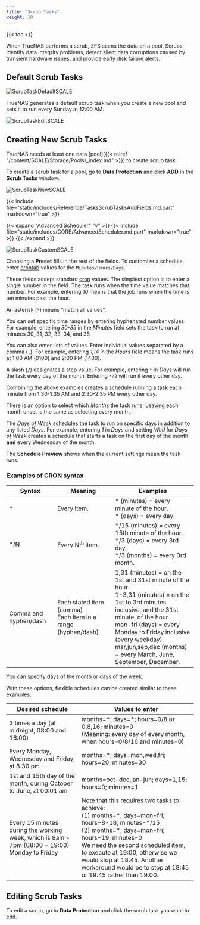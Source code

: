 ```yaml
---
title: "Scrub Tasks"
weight: 10
---
```


{{< toc >}}

When TrueNAS performs a scrub, ZFS scans the data on a pool.
Scrubs identify data integrity problems, detect silent data corruptions caused by transient hardware issues, and provide early disk failure alerts.

## Default Scrub Tasks

![ScrubTaskDefaultSCALE](/images/SCALE/ScrubTaskDefaultSCALE.png "Default Scrub Task")

TrueNAS generates a default scrub task when you create a new pool and sets it to run every Sunday at 12:00 AM.

![ScrubTaskEditSCALE](/images/SCALE/ScrubTaskEditSCALE.png "Edit Scrub Task")

## Creating New Scrub Tasks

TrueNAS needs at least one data [pool]({{< relref "/content/SCALE/Storage/Pools/_index.md" >}}) to create scrub task.

To create a scrub task for a pool, go to **Data Protection** and click **ADD** in the **Scrub Tasks** window.

![ScrubTaskNewSCALE](/images/SCALE/ScrubTaskNewSCALE.png "New Scrub Task")

{{< include file="static/includes/Reference/TasksScrubTasksAddFields.md.part" markdown="true" >}}

{{< expand "Advanced Scheduler" "v" >}}
{{< include file="static/includes/CORE/AdvancedScheduler.md.part" markdown="true" >}}
{{< /expand >}}

![ScrubTaskCustomSCALE](/images/SCALE/ScrubTaskCustomSCALE.png "Custom Scrub Task")

Choosing a **Preset** fills in the rest of the fields.
To customize a schedule, enter [crontab](https://www.freebsd.org/cgi/man.cgi?crontab(5)) values for the `Minutes/Hours/Days`.

These fields accept standard [cron](https://www.freebsd.org/cgi/man.cgi?query=cron) values.
The simplest option is to enter a single number in the field.
The task runs when the time value matches that number.
For example, entering *10* means that the job runs when the time is ten minutes past the hour.

An asterisk (`*`) means “match all values”.

You can set specific time ranges by entering hyphenated number values.
For example, entering *30-35* in the *Minutes* field sets the task to run at minutes 30, 31, 32, 33, 34, and 35.

You can also enter lists of values. 
Enter individual values separated by a comma (`,`).
For example, entering *1,14* in the *Hours* field means the task runs at 1:00 AM (0100) and 2:00 PM (1400).

A slash (`/`) designates a step value.
For example, entering `*` in *Days* will run the task every day of the month. Entering `*/2` will run it every other day.

Combining the above examples creates a schedule running a task each minute from 1:30-1:35 AM and 2:30-2:35 PM every other day.

There is an option to select which *Months* the task runs.
Leaving each month unset is the same as selecting every month.

The *Days of Week* schedules the task to run on specific days in addition to any listed *Days*.
For example, entering *1* in *Days* and setting *Wed* for *Days of Week* creates a schedule that starts a task on the first day of the month **and** every Wednesday of the month.

The **Schedule Preview** shows when the current settings mean the task runs.

### Examples of CRON syntax

<table>
	<thead>
		<tr>
			<th>Syntax</th>
			<th>Meaning</th>
			<th>Examples</th>
		</tr>
	</thead>
	<tbody>
		<tr>
			<td> * </td>
			<td>Every item.</td>
			<td>* (minutes) = every minute of the hour.<br/>* (days) = every day.</td>
		</tr>
		<tr>
			<td> */N </td>
			<td>Every N<sup>th</sup> item.</td>
			<td>*/15 (minutes) = every 15th minute of the hour.<br/>*/3 (days) = every 3rd day.<br/>*/3 (months) = every 3rd month.</td>
		</tr>
		<tr>
			<td>Comma and hyphen/dash</td>
			<td>Each stated item (comma)<br/>Each item in a range (hyphen/dash).</td>
			<td>1,31 (minutes) = on the 1st and 31st minute of the hour.<br/>1-3,31 (minutes) = on the 1st to 3rd minutes inclusive, and the  31st minute, of the hour.<br/>mon-fri (days) = every Monday to Friday inclusive (every weekday).<br/>mar,jun,sep,dec (months) = every March, June, September, December.</td>
		</tr>
	</tbody>
</table>

You can specify days of the month or days of the week.

With these options, flexible schedules can be created similar to these examples:

<table>
	<thead>
		<tr>
			<th>Desired schedule</th>
			<th>Values to enter</th>
		</tr>
	</thead>
	<tbody>
		<tr>
			<td>3 times a day (at midnight, 08:00 and 16:00)</td>
			<td>months=*; days=*; hours=0/8 or 0,8,16; minutes=0<br/>(Meaning: every day of every month, when hours=0/8/16 and minutes=0)</td>
		</tr>
		<tr>
			<td>Every Monday, Wednesday and Friday, at 8.30 pm</td>
			<td>months=*; days=mon,wed,fri; hours=20; minutes=30</td>
		</tr>
		<tr>
			<td>1st and 15th day of the month, during October to June, at 00:01 am</td>
			<td>months=oct-dec,jan-jun; days=1,15; hours=0; minutes=1</td>
		</tr>
		<tr>
			<td>Every 15 minutes during the working week, which is 8am - 7pm (08:00 - 19:00) Monday to Friday</td>
			<td>Note that this requires two tasks to achieve:<br/>(1) months=*; days=mon-fri; hours=8-18; minutes=*/15<br/>(2) months=*; days=mon-fri; hours=19; minutes=0<br/>We need the second scheduled item, to execute at 19:00, otherwise we would stop at 18:45. Another workaround would be to stop at 18:45 or 19:45 rather than 19:00.</td>
		</tr>
	</tbody>
</table>

## Editing Scrub Tasks

To edit a scrub, go to **Data Protection** and click the scrub task you want to edit.
